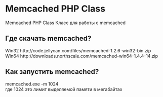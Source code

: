 # Memcached PHP Class
Memcached PHP Class
Класс для работы с memcached

<h2>Где скачать memcached?</h2>
Win32 http://code.jellycan.com/files/memcached-1.2.6-win32-bin.zip<br />
Win64 http://downloads.northscale.com/memcached-win64-1.4.4-14.zip<br />

<h2>Как запустить memcached?</h2>
memcached.exe -m 1024<br />
где 1024 это лимит выделяемой памяти в мегабайтах
